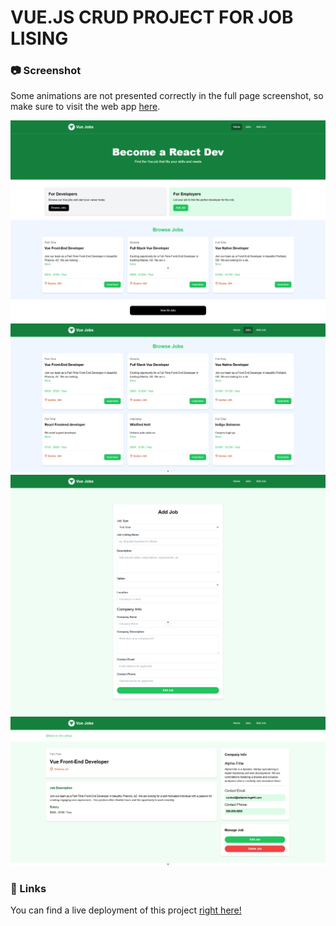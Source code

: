 # VUE.JS CRUD PROJECT FOR JOB LISING

### :camera: Screenshot

Some animations are not presented correctly in the full page screenshot, so make sure to visit the web app [here](https://keyboardshop.vercel.app/).

![Landing Page](./src/assets/screenshots/one_home.png)
![View Jobs](./src/assets/screenshots/two_jobs.png)
![Add Jobs](./src/assets/screenshots/three_addjobs.png)
![Delete and Update Jobs](./src/assets/screenshots/four_vuejobs.png)

### :link: Links

You can find a live deployment of this project [right here!](https://keyboardshop.vercel.app/)
